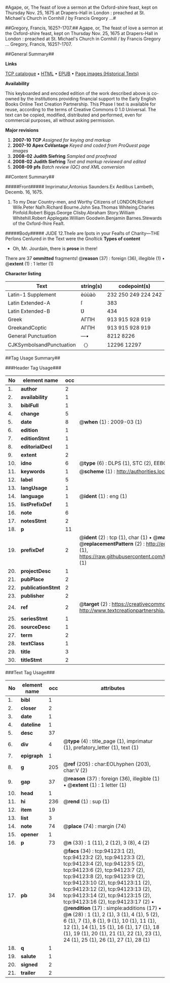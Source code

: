 #Agape, or, The feast of love a sermon at the Oxford-shire feast, kept on Thursday Nov. 25, 1675 at Drapers-Hall in London : preached at St. Michael's Church in Cornhill / by Francis Gregory ...#

##Gregory, Francis, 1625?-1707.##
Agape, or, The feast of love a sermon at the Oxford-shire feast, kept on Thursday Nov. 25, 1675 at Drapers-Hall in London : preached at St. Michael's Church in Cornhill / by Francis Gregory ...
Gregory, Francis, 1625?-1707.

##General Summary##

**Links**

[TCP catalogue](http://www.ota.ox.ac.uk/tcp/)  • 
[HTML](http://tei.it.ox.ac.uk/tcp/Texts-HTML/free/A42/A42041.html)  • 
[EPUB](http://tei.it.ox.ac.uk/tcp/Texts-EPUB/free/A42/A42041.epub) • 
[Page images (Historical Texts)](https://data.historicaltexts.jisc.ac.uk/view?pubId=eebo-12814325e&pageId=eebo-12814325e-94123-1)

**Availability**

This keyboarded and encoded edition of the
	       work described above is co-owned by the institutions
	       providing financial support to the Early English Books
	       Online Text Creation Partnership. This Phase I text is
	       available for reuse, according to the terms of Creative
	       Commons 0 1.0 Universal. The text can be copied,
	       modified, distributed and performed, even for
	       commercial purposes, all without asking permission.

**Major revisions**

1. __2007-10__ __TCP__ *Assigned for keying and markup*
1. __2007-10__ __Apex CoVantage__ *Keyed and coded from ProQuest page images*
1. __2008-02__ __Judith Siefring__ *Sampled and proofread*
1. __2008-02__ __Judith Siefring__ *Text and markup reviewed and edited*
1. __2008-09__ __pfs__ *Batch review (QC) and XML conversion*

##Content Summary##

#####Front#####
Imprimatur,Antonius Saunders.Ex Aedibus Lambeth, Decemb. 16, 1675.
1. To my Dear Country-men, and Worthy Citizens of LONDON;Richard Wiſe.Peter Naſh.Richard Bourne.John Sea.Thomas Whiteing.Charles Pinfold.Robert Biggs.George Clisby.Abraham Story.William Whitehill.Robert Applegate.William Goodwin.Benjamin Barnes.Stewards of the Oxford-ſhire Feaſt.

#####Body#####
JUDE 12.Theſe are ſpots in your Feaſts of Charity—THE Perſons Cenſured in the Text were the Gnoſtick
**Types of content**

  * Oh, Mr. Jourdain, there is **prose** in there!

There are 37 **ommitted** fragments! 
 @__reason__ (37) : foreign (36), illegible (1)  •  @__extent__ (1) : 1 letter (1)

**Character listing**


|Text|string(s)|codepoint(s)|
|---|---|---|
|Latin-1 Supplement|èúùàò|232 250 249 224 242|
|Latin Extended-A|ſ|383|
|Latin Extended-B|Ʋ|434|
|Greek|ΑΓΠΗ|913 915 928 919|
|GreekandCoptic|ΑΓΠΗ|913 915 928 919|
|General Punctuation|—•|8212 8226|
|CJKSymbolsandPunctuation|〈〉|12296 12297|

##Tag Usage Summary##

###Header Tag Usage###

|No|element name|occ|attributes|
|---|---|---|---|
|1.|__author__|2||
|2.|__availability__|1||
|3.|__biblFull__|1||
|4.|__change__|5||
|5.|__date__|8| @__when__ (1) : 2009-03 (1)|
|6.|__edition__|1||
|7.|__editionStmt__|1||
|8.|__editorialDecl__|1||
|9.|__extent__|2||
|10.|__idno__|6| @__type__ (6) : DLPS (1), STC (2), EEBO-CITATION (1), OCLC (1), VID (1)|
|11.|__keywords__|1| @__scheme__ (1) : http://authorities.loc.gov/ (1)|
|12.|__label__|5||
|13.|__langUsage__|1||
|14.|__language__|1| @__ident__ (1) : eng (1)|
|15.|__listPrefixDef__|1||
|16.|__note__|6||
|17.|__notesStmt__|2||
|18.|__p__|11||
|19.|__prefixDef__|2| @__ident__ (2) : tcp (1), char (1)  •  @__matchPattern__ (2) : ([0-9\-]+):([0-9IVX]+) (1), (.+) (1)  •  @__replacementPattern__ (2) : http://eebo.chadwyck.com/downloadtiff?vid=$1&page=$2 (1), https://raw.githubusercontent.com/textcreationpartnership/Texts/master/tcpchars.xml#$1 (1)|
|20.|__projectDesc__|1||
|21.|__pubPlace__|2||
|22.|__publicationStmt__|2||
|23.|__publisher__|2||
|24.|__ref__|2| @__target__ (2) : https://creativecommons.org/publicdomain/zero/1.0/ (1), http://www.textcreationpartnership.org/docs/. (1)|
|25.|__seriesStmt__|1||
|26.|__sourceDesc__|1||
|27.|__term__|2||
|28.|__textClass__|1||
|29.|__title__|3||
|30.|__titleStmt__|2||


###Text Tag Usage###

|No|element name|occ|attributes|
|---|---|---|---|
|1.|__bibl__|1||
|2.|__closer__|2||
|3.|__date__|1||
|4.|__dateline__|1||
|5.|__desc__|37||
|6.|__div__|4| @__type__ (4) : title_page (1), imprimatur (1), prefatory_letter (1), text (1)|
|7.|__epigraph__|1||
|8.|__g__|205| @__ref__ (205) : char:EOLhyphen (203), char:V (2)|
|9.|__gap__|37| @__reason__ (37) : foreign (36), illegible (1)  •  @__extent__ (1) : 1 letter (1)|
|10.|__head__|1||
|11.|__hi__|236| @__rend__ (1) : sup (1)|
|12.|__item__|19||
|13.|__list__|3||
|14.|__note__|74| @__place__ (74) : margin (74)|
|15.|__opener__|1||
|16.|__p__|73| @__n__ (33) : 1 (11), 2 (12), 3 (8), 4 (2)|
|17.|__pb__|34| @__facs__ (34) : tcp:94123:1 (2), tcp:94123:2 (2), tcp:94123:3 (2), tcp:94123:4 (2), tcp:94123:5 (2), tcp:94123:6 (2), tcp:94123:7 (2), tcp:94123:8 (2), tcp:94123:9 (2), tcp:94123:10 (2), tcp:94123:11 (2), tcp:94123:12 (2), tcp:94123:13 (2), tcp:94123:14 (2), tcp:94123:15 (2), tcp:94123:16 (2), tcp:94123:17 (2)  •  @__rendition__ (17) : simple:additions (17)  •  @__n__ (28) : 1 (1), 2 (1), 3 (1), 4 (1), 5 (2), 6 (1), 7 (1), 8 (1), 9 (1), 10 (1), 11 (1), 12 (1), 14 (1), 15 (1), 16 (1), 17 (1), 18 (1), 19 (1), 20 (1), 21 (1), 22 (1), 23 (1), 24 (1), 25 (1), 26 (1), 27 (1), 28 (1)|
|18.|__q__|1||
|19.|__salute__|1||
|20.|__signed__|2||
|21.|__trailer__|2||
